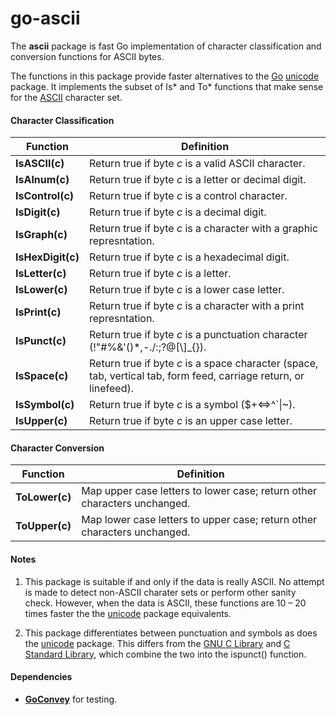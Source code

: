 # go-ascii
The **ascii** package is fast Go implementation of character classification and conversion
functions for ASCII bytes.

The functions in this package provide faster alternatives to the [Go](https://golang.org)
[unicode](https://golang.org/pkg/unicode/) package.  It implements the subset of
Is* and To* functions that make sense for the
[ASCII](https://en.wikipedia.org/wiki/ASCII) character set.

#### Character Classification

Function | Definition
-------- | ----------
**IsASCII(c)**    | Return true if byte *c* is a valid ASCII character.
**IsAlnum(c)**    | Return true if byte *c* is a letter or decimal digit.
**IsControl(c)**  | Return true if byte *c* is a control character.
**IsDigit(c)**    | Return true if byte *c* is a decimal digit.
**IsGraph(c)**    | Return true if byte *c* is a character with a graphic represntation.
**IsHexDigit(c)** | Return true if byte *c* is a hexadecimal digit.
**IsLetter(c)**   | Return true if byte *c* is a letter.
**IsLower(c)**    | Return true if byte *c* is a lower case letter.
**IsPrint(c)**    | Return true if byte *c* is a character with a print represntation.
**IsPunct(c)**    | Return true if byte *c* is a punctuation character (!"#%&'()*,-./:;?@[\\]_{}).
**IsSpace(c)**    | Return true if byte *c* is a space character (space, tab, vertical tab, form feed, carriage return, or linefeed).
**IsSymbol(c)**   | Return true if byte *c* is a symbol ($+<=>^`\|~).
**IsUpper(c)**    | Return true if byte *c* is an upper case letter.

#### Character Conversion

Function | Definition
-------- | ----------
**ToLower(c)** | Map upper case letters to lower case; return other characters unchanged.
**ToUpper(c)** | Map lower case letters to upper case; return other characters unchanged.

#### Notes

1. This package is suitable if and only if the data is really ASCII.  No attempt is made to
detect non-ASCII charater sets or perform other sanity check.  However, when the data is ASCII,
these functions are 10 &ndash; 20 times faster the the
[unicode](https://golang.org/pkg/unicode/) package equivalents.

2. This package differentiates between punctuation and symbols as does the
[unicode](https://golang.org/pkg/unicode/) package.  This differs from the
[GNU C Library](http://www.gnu.org/software/libc/manual/html_node/Classification-of-Characters.html)
and [C Standard Library](http://en.cppreference.com/w/c/string/byte/ispunct),
which combine the two into the ispunct() function.

#### Dependencies

- **[GoConvey](https://github.com/smartystreets/goconvey)** for testing.
